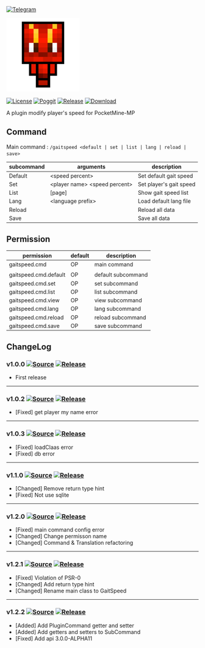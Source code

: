 [![Telegram](https://img.shields.io/badge/Telegram-PresentKim-blue.svg?logo=telegram)](https://t.me/PresentKim)

[![icon/192x192](meta/icon/192x192.png?raw=true)]()

[![License](https://img.shields.io/github/license/PMMPPlugin/GaitSpeed.svg?label=License)](LICENSE)
[![Poggit](https://poggit.pmmp.io/ci.shield/PMMPPlugin/GaitSpeed/GaitSpeed)](https://poggit.pmmp.io/ci/PMMPPlugin/GaitSpeed)
[![Release](https://img.shields.io/github/release/PMMPPlugin/GaitSpeed.svg?label=Release)](https://github.com/PMMPPlugin/GaitSpeed/releases/latest)
[![Download](https://img.shields.io/github/downloads/PMMPPlugin/GaitSpeed/total.svg?label=Download)](https://github.com/PMMPPlugin/GaitSpeed/releases/latest)


A plugin modify player's speed for PocketMine-MP

## Command
Main command : `/gaitspeed <default | set | list | lang | reload | save>`

| subcommand | arguments                         | description             |
| ---------- | --------------------------------- | ----------------------- |
| Default    | \<speed percent\>                 | Set default gait speed  |
| Set        | \<player name\> \<speed percent\> | Set player's gait speed |
| List       | \[page\]                          | Show gait speed list    |
| Lang       | \<language prefix\>               | Load default lang file  |
| Reload     |                                   | Reload all data         |
| Save       |                                   | Save all data           |




## Permission
| permission            | default  | description        |
| --------------------- | -------- | ------------------ |
| gaitspeed.cmd         | OP       | main command       |
|                       |          |                    |
| gaitspeed.cmd.default | OP       | default subcommand |
| gaitspeed.cmd.set     | OP       | set  subcommand    |
| gaitspeed.cmd.list    | OP       | list subcommand    |
| gaitspeed.cmd.view    | OP       | view subcommand    |
| gaitspeed.cmd.lang    | OP       | lang subcommand    |
| gaitspeed.cmd.reload  | OP       | reload subcommand  |
| gaitspeed.cmd.save    | OP       | save subcommand    |




## ChangeLog
### v1.0.0 [![Source](https://img.shields.io/badge/source-v1.0.0-blue.png?label=source)](https://github.com/PMMPPlugin/GaitSpeed/tree/v1.0.0) [![Release](https://img.shields.io/github/downloads/PMMPPlugin/GaitSpeed/v1.0.0/total.png?label=download&colorB=1fadad)](https://github.com/PMMPPlugin/GaitSpeed/releases/v1.0.0)
- First release
  
  
---
### v1.0.2 [![Source](https://img.shields.io/badge/source-v1.0.2-blue.png?label=source)](https://github.com/PMMPPlugin/GaitSpeed/tree/v1.0.2) [![Release](https://img.shields.io/github/downloads/PMMPPlugin/GaitSpeed/v1.0.2/total.png?label=download&colorB=1fadad)](https://github.com/PMMPPlugin/GaitSpeed/releases/v1.0.2)
- \[Fixed\] get player my name error
  
  
---
### v1.0.3 [![Source](https://img.shields.io/badge/source-v1.0.3-blue.png?label=source)](https://github.com/PMMPPlugin/GaitSpeed/tree/v1.0.3) [![Release](https://img.shields.io/github/downloads/PMMPPlugin/GaitSpeed/v1.0.3/total.png?label=download&colorB=1fadad)](https://github.com/PMMPPlugin/GaitSpeed/releases/v1.0.3)
- \[Fixed\] loadClaas error
- \[Fixed\] db error
  
  
---
### v1.1.0 [![Source](https://img.shields.io/badge/source-v1.1.1-blue.png?label=source)](https://github.com/PMMPPlugin/GaitSpeed/tree/v1.1.0) [![Release](https://img.shields.io/github/downloads/PMMPPlugin/GaitSpeed/v1.1.0/total.png?label=download&colorB=1fadad)](https://github.com/PMMPPlugin/GaitSpeed/releases/v1.1.0)
- \[Changed\] Remove return type hint
- \[Fixed\] Not use sqlite
  
  
---
### v1.2.0 [![Source](https://img.shields.io/badge/source-v1.2.0-blue.png?label=source)](https://github.com/PMMPPlugin/GaitSpeed/tree/v1.2.0) [![Release](https://img.shields.io/github/downloads/PMMPPlugin/GaitSpeed/v1.2.0/total.png?label=download&colorB=1fadad)](https://github.com/PMMPPlugin/GaitSpeed/releases/v1.2.0)
- \[Fixed\] main command config error
- \[Changed\] Change permisson name
- \[Changed\] Command & Translation refactoring
  
  
---
### v1.2.1 [![Source](https://img.shields.io/badge/source-v1.2.1-blue.png?label=source)](https://github.com/PMMPPlugin/GaitSpeed/tree/v1.2.1) [![Release](https://img.shields.io/github/downloads/PMMPPlugin/GaitSpeed/v1.2.1/total.png?label=download&colorB=1fadad)](https://github.com/PMMPPlugin/GaitSpeed/releases/v1.2.1)
- \[Fixed\] Violation of PSR-0
- \[Changed\] Add return type hint
- \[Changed\] Rename main class to GaitSpeed
  
  
---
### v1.2.2 [![Source](https://img.shields.io/badge/source-v1.2.2-blue.png?label=source)](https://github.com/PMMPPlugin/DustBin/tree/v1.2.2) [![Release](https://img.shields.io/github/downloads/PMMPPlugin/DustBin/v1.2.2/total.png?label=download&colorB=1fadad)](https://github.com/PMMPPlugin/DustBin/releases/v1.2.2)
- \[Added\] Add PluginCommand getter and setter
- \[Added\] Add getters and setters to SubCommand
- \[Fixed\] Add api 3.0.0-ALPHA11